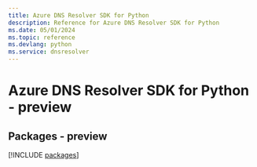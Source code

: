 ```yaml
---
title: Azure DNS Resolver SDK for Python
description: Reference for Azure DNS Resolver SDK for Python
ms.date: 05/01/2024
ms.topic: reference
ms.devlang: python
ms.service: dnsresolver
---
```

# Azure DNS Resolver SDK for Python - preview
## Packages - preview
[!INCLUDE [packages](dns-resolver-index.md)]